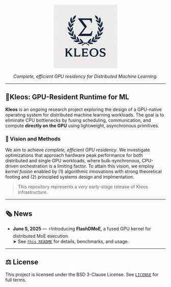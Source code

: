 <p align="center">
  <img src="logow.png" alt="Kleos Conceptual Overview" width="200"/>
</p>

<p align="center"><i>Complete, efficient GPU residency for Distributed Machine Learning.</i></p>

---

## 🌹Kleos: GPU-Resident Runtime for ML

**Kleos** is an ongoing research project exploring the design of a GPU-native operating system for distributed machine learning workloads. The goal is to eliminate CPU bottlenecks by fusing scheduling, communication, and compute **directly on the GPU** using lightweight, asynchronous primitives.

### 🎯 Vision and Methods
We aim to achieve *complete, efficient GPU residency*. We investigate optimizations that approach hardware peak performance for both distributed and single GPU workloads, where bulk-synchronous, CPU-driven orchestration is a limiting factor.
To attain this vision, we employ *kernel fusion* enabled by (1) algorithmic innovations with strong theoretical footing and (2) principled systems design and implmentation. 

> This repository represents a *very* early-stage release of Kleos infrastructure.

---

## 🗞️ News

- **June 5, 2025** — ⚡️Introducing **FlashDMoE**, a fused GPU kernel for distributed MoE execution.  
  ➤ See [`this README`](./csrc/include/moe/README.MD) for details, benchmarks, and usage.

---

## ⚖️ License

This project is licensed under the BSD 3-Clause License. See [`LICENSE`](./LICENSE) for full terms.
